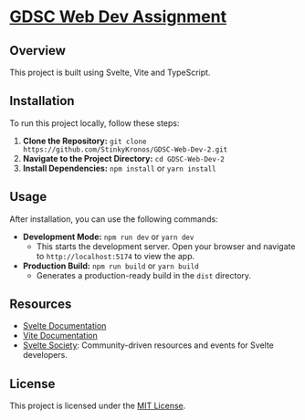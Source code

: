 # [GDSC Web Dev Assignment](https://web-dev-gdsc.vercel.app/)

## Overview

This project is built using Svelte, Vite and TypeScript.

## Installation

To run this project locally, follow these steps:

1. **Clone the Repository:** `git clone https://github.com/StinkyKronos/GDSC-Web-Dev-2.git`
2. **Navigate to the Project Directory:** `cd GDSC-Web-Dev-2`
3. **Install Dependencies:** `npm install` or `yarn install`

## Usage

After installation, you can use the following commands:

- **Development Mode:** `npm run dev` or `yarn dev`
  - This starts the development server. Open your browser and navigate to `http://localhost:5174` to view the app.
- **Production Build:** `npm run build` or `yarn build`
  - Generates a production-ready build in the `dist` directory.


## Resources

- [Svelte Documentation](https://svelte.dev/docs)
- [Vite Documentation](https://vitejs.dev/)
- [Svelte Society](https://sveltesociety.dev/): Community-driven resources and events for Svelte developers.


## License

This project is licensed under the [MIT License](LICENSE).
